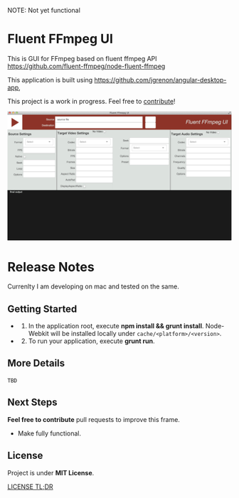 NOTE: Not yet functional

# Fluent FFmpeg UI

This is  GUI for FFmpeg based on fluent ffmpeg API https://github.com/fluent-ffmpeg/node-fluent-ffmpeg

This application is built using https://github.com/jgrenon/angular-desktop-app,

This project is a work in progress. Feel free to [contribute](https://github.com/prabhic/fluent-ffmpeg-ui#next-steps)!

![alt tag](https://raw.githubusercontent.com/prabhic/fluent-ffmpeg-ui/master/src/images/ScreenShot.png)

# Release Notes

Currenlty I am developing on mac and tested on the same.

## Getting Started

- 1. In the application root, execute **npm install && grunt install**. Node-Webkit will be installed locally under ```cache/<platform>/<version>```.
- 2. To run your application, execute **grunt run**.


## More Details
    
    TBD

## Next Steps

**Feel free to contribute** pull requests to improve this frame.

- Make fully functional.

## License

Project is under **MIT License**.

[LICENSE TL;DR](https://tldrlegal.com/license/mit-license)
